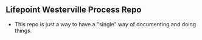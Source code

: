 ## Lifepoint Westerville Process Repo
- This repo is just a way to have a "single" way of documenting and doing things.

